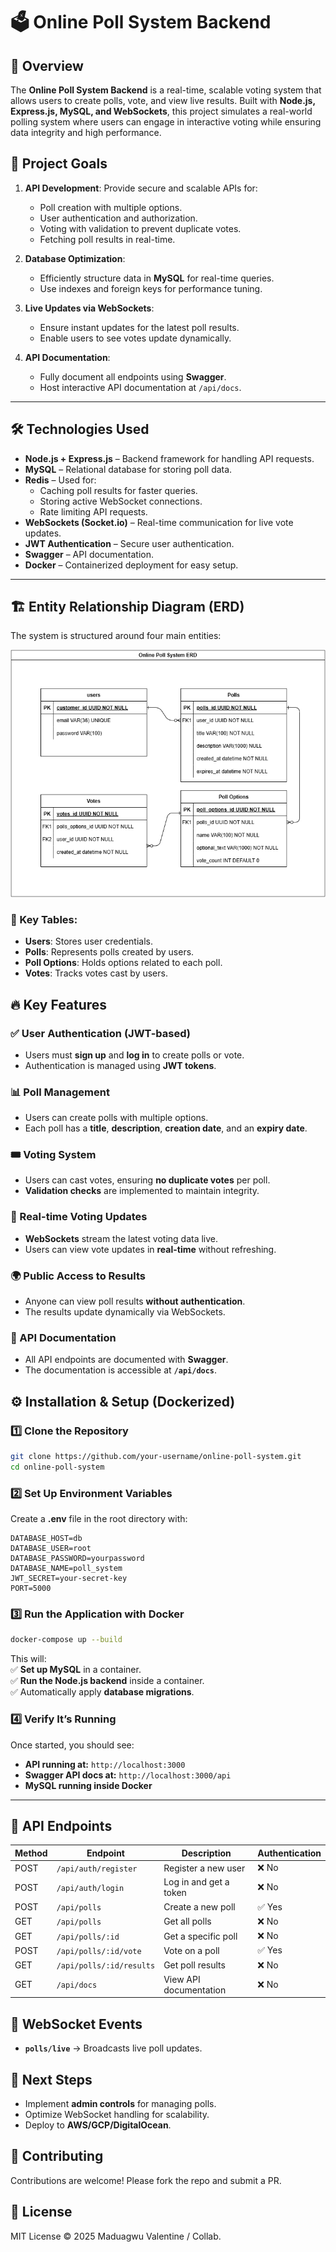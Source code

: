 # 🗳️ Online Poll System Backend

## 🚀 Overview
The **Online Poll System Backend** is a real-time, scalable voting system that allows users to create polls, vote, and view live results. Built with **Node.js, Express.js, MySQL, and WebSockets**, this project simulates a real-world polling system where users can engage in interactive voting while ensuring data integrity and high performance.

## 🎯 Project Goals
1. **API Development**: Provide secure and scalable APIs for:
   - Poll creation with multiple options.
   - User authentication and authorization.
   - Voting with validation to prevent duplicate votes.
   - Fetching poll results in real-time.
  
2. **Database Optimization**:
   - Efficiently structure data in **MySQL** for real-time queries.
   - Use indexes and foreign keys for performance tuning.
  
3. **Live Updates via WebSockets**:
   - Ensure instant updates for the latest poll results.
   - Enable users to see votes update dynamically.

4. **API Documentation**:
   - Fully document all endpoints using **Swagger**.
   - Host interactive API documentation at `/api/docs`.

---

## 🛠️ Technologies Used  
- **Node.js + Express.js** – Backend framework for handling API requests.  
- **MySQL** – Relational database for storing poll data.  
- **Redis** – Used for:  
  - Caching poll results for faster queries.  
  - Storing active WebSocket connections.  
  - Rate limiting API requests.  
- **WebSockets (Socket.io)** – Real-time communication for live vote updates.  
- **JWT Authentication** – Secure user authentication.  
- **Swagger** – API documentation.  
- **Docker** – Containerized deployment for easy setup.  

---

## 🏗️ Entity Relationship Diagram (ERD)
The system is structured around four main entities:

![ERD Diagram](./docs/media/online-poll-erd.png)  

### 📌 Key Tables:
- **Users**: Stores user credentials.
- **Polls**: Represents polls created by users.
- **Poll Options**: Holds options related to each poll.
- **Votes**: Tracks votes cast by users.

## 🔥 Key Features

### ✅ User Authentication (JWT-based)
- Users must **sign up** and **log in** to create polls or vote.
- Authentication is managed using **JWT tokens**.

### 📊 Poll Management
- Users can create polls with multiple options.
- Each poll has a **title**, **description**, **creation date**, and an **expiry date**.

### 🎟️ Voting System
- Users can cast votes, ensuring **no duplicate votes** per poll.
- **Validation checks** are implemented to maintain integrity.

### 📡 Real-time Voting Updates
- **WebSockets** stream the latest voting data live.
- Users can view vote updates in **real-time** without refreshing.

### 🌍 Public Access to Results
- Anyone can view poll results **without authentication**.
- The results update dynamically via WebSockets.

### 📜 API Documentation
- All API endpoints are documented with **Swagger**.
- The documentation is accessible at **`/api/docs`**.


## ⚙️ Installation & Setup (Dockerized)  

### 1️⃣ Clone the Repository  
```bash
git clone https://github.com/your-username/online-poll-system.git
cd online-poll-system
```

### 2️⃣ Set Up Environment Variables  
Create a **.env** file in the root directory with:  
```env
DATABASE_HOST=db
DATABASE_USER=root
DATABASE_PASSWORD=yourpassword
DATABASE_NAME=poll_system
JWT_SECRET=your-secret-key
PORT=5000
```

### 3️⃣ Run the Application with Docker  
```bash
docker-compose up --build
```

This will:  
✅ **Set up MySQL** in a container.  
✅ **Run the Node.js backend** inside a container.  
✅ Automatically apply **database migrations**.  

### 4️⃣ Verify It’s Running  
Once started, you should see:  
- **API running at:** `http://localhost:3000`  
- **Swagger API docs at:** `http://localhost:3000/api`  
- **MySQL running inside Docker**  

---
## 🔌 API Endpoints

| Method | Endpoint | Description | Authentication |
|--------|----------|-------------|---------------|
| POST   | `/api/auth/register` | Register a new user | ❌ No |
| POST   | `/api/auth/login` | Log in and get a token | ❌ No |
| POST   | `/api/polls` | Create a new poll | ✅ Yes |
| GET    | `/api/polls` | Get all polls | ❌ No |
| GET    | `/api/polls/:id` | Get a specific poll | ❌ No |
| POST   | `/api/polls/:id/vote` | Vote on a poll | ✅ Yes |
| GET    | `/api/polls/:id/results` | Get poll results | ❌ No |
| GET    | `/api/docs` | View API documentation | ❌ No |

## 📡 WebSocket Events
- **`polls/live`** → Broadcasts live poll updates.

## 🏁 Next Steps
- Implement **admin controls** for managing polls.
- Optimize WebSocket handling for scalability.
- Deploy to **AWS/GCP/DigitalOcean**.

## 🤝 Contributing
Contributions are welcome! Please fork the repo and submit a PR.

## 📜 License
MIT License © 2025 Maduagwu Valentine / Collab.
